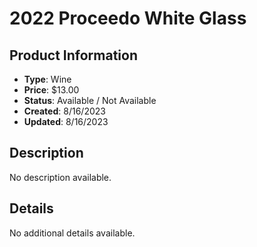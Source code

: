 # 2022 Proceedo White Glass

## Product Information
- **Type**: Wine
- **Price**: $13.00
- **Status**: Available / Not Available
- **Created**: 8/16/2023
- **Updated**: 8/16/2023

## Description
No description available.



## Details
No additional details available.

